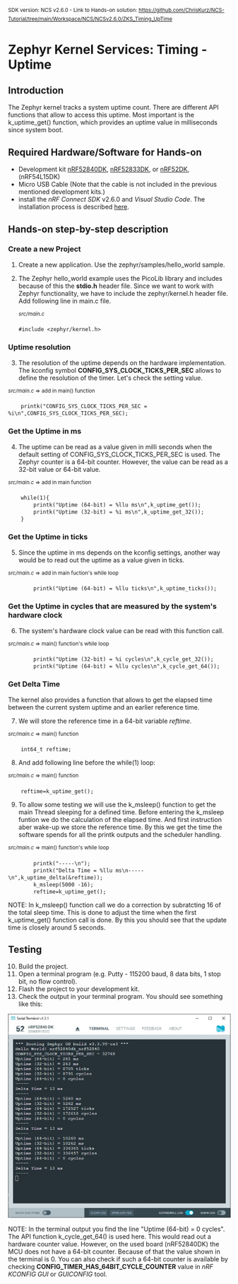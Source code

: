 <sup>SDK version: NCS v2.6.0  -  Link to Hands-on solution: https://github.com/ChrisKurz/NCS-Tutorial/tree/main/Workspace/NCS/NCSv2.6.0/ZKS_Timing_UpTime</sup>

# Zephyr Kernel Services: Timing - Uptime

## Introduction

The Zephyr kernel tracks a system uptime count. There are different API functions that allow to access this uptime. Most important is the k_uptime_get() function, which provides an uptime value in milliseconds since system boot. 

## Required Hardware/Software for Hands-on
- Development kit [nRF52840DK](https://www.nordicsemi.com/Products/Development-hardware/nRF52840-DK), [nRF52833DK](https://www.nordicsemi.com/Products/Development-hardware/nRF52833-DK), or [nRF52DK](https://www.nordicsemi.com/Products/Development-hardware/nrf52-dk), (nRF54L15DK)
- Micro USB Cable (Note that the cable is not included in the previous mentioned development kits.)
- install the _nRF Connect SDK_ v2.6.0 and _Visual Studio Code_. The installation process is described [here](https://academy.nordicsemi.com/courses/nrf-connect-sdk-fundamentals/lessons/lesson-1-nrf-connect-sdk-introduction/topic/exercise-1-1/).

## Hands-on step-by-step description 

### Create a new Project

1) Create a new application. Use the zephyr/samples/hello_world sample. 

2) The Zephyr hello_world example uses the PicoLib library and includes because of this the __stdio.h__ header file. Since we want to work with Zephyr functionality, we have to include the zephyr/kernel.h header file. Add following line in main.c file. 
 
 	<sup>_src/main.c_</sup>   
   
       #include <zephyr/kernel.h>

### Uptime resolution

3) The resolution of the uptime depends on the hardware implementation. The kconfig symbol __CONFIG_SYS_CLOCK_TICKS_PER_SEC__ allows to define the resolution of the timer. Let's check the setting value.
  
  <sup>_src/main.c_ => add in main() function</sup>   
  
        printk("CONFIG_SYS_CLOCK_TICKS_PER_SEC = %i\n",CONFIG_SYS_CLOCK_TICKS_PER_SEC);

### Get the Uptime in ms

4) The uptime can be read as a value given in milli seconds when the default setting of CONFIG_SYS_CLOCK_TICKS_PER_SEC is used. The Zephyr counter is a 64-bit counter. However, the value can be read as a 32-bit value or 64-bit value.

  <sup>_src/main.c_ => add in main function</sup>   
  
        while(1){
            printk("Uptime (64-bit) = %llu ms\n",k_uptime_get());
            printk("Uptime (32-bit) = %i ms\n",k_uptime_get_32());
        }

### Get the Uptime in ticks

5) Since the uptime in ms depends on the kconfig settings, another way would be to read out the uptime as a value given in ticks. 

  <sup>_src/main.c_ => add in main fuction's while loop</sup>   

            printk("Uptime (64-bit) = %llu ticks\n",k_uptime_ticks());

### Get the Uptime in cycles that are measured by the system's hardware clock

6) The system's hardware clock value can be read with this function call.

  <sup>_src/main.c_ => main() function's while loop</sup>   

            printk("Uptime (32-bit) = %i cycles\n",k_cycle_get_32());
            printk("Uptime (64-bit) = %llu cycles\n",k_cycle_get_64());

### Get Delta Time

The kernel also provides a function that allows to get the elapsed time between the current system uptime and an earlier reference time. 

7) We will store the reference time in a 64-bit variable _reftime_. 

  <sup>_src/main.c_ => main() function</sup>   

        int64_t reftime;

8) And add following line before the while(1) loop: 

  <sup>_src/main.c_ => main() function</sup>   

        reftime=k_uptime_get();

9) To allow some testing we will use the k_msleep() function to get the main Thread sleeping for a defined time. Before entering the k_msleep funtion we do the calculation of the elapsed time. And first instruction aber wake-up we store the reference time. By this we get the time the software spends for all the printk outputs and the scheduler handling.

  <sup>_src/main.c_ => main() function's while loop</sup>   

            printk("-----\n");
            printk("Delta Time = %llu ms\n-----\n",k_uptime_delta(&reftime));
            k_msleep(5000 -16);
            reftime=k_uptime_get();

   NOTE: In k_msleep() function call we do a correction by subratcting 16 of the total sleep time. This is done to adjust the time when the first k_uptime_get() function call is done. By this you should see that the update time is closely around 5 seconds. 

       
## Testing

10) Build the project.
11) Open a terminal program (e.g. Putty - 115200 baud, 8 data bits, 1 stop bit, no flow control).
12) Flash the project to your development kit. 
13) Check the output in your terminal program. You should see something like this:

   ![image](images/ZKS_Timing_UpTime_Terminal_NCSv2.6.0.jpg)

   NOTE: In the terminal output you find the line "Uptime (64-bit) = 0 cycles". The API function k_cycle_get_64() is used here. This would read out a hardware counter value. However, on the used board (nRF52840DK) the MCU does not have a 64-bit counter. Because of that the value shown in the terminal is 0. You can also check if such a 64-bit counter is available by checking __CONFIG_TIMER_HAS_64BIT_CYCLE_COUNTER__ value in _nRF KCONFIG GUI_ or _GUICONFIG_ tool. 
